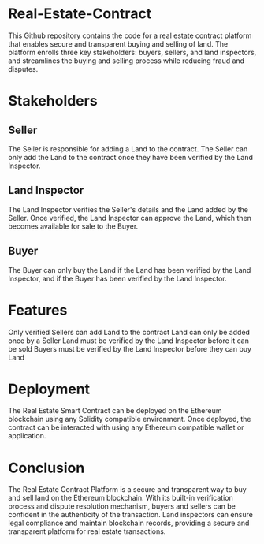 # Real-Estate-Contract
This Github repository contains the code for a real estate contract platform that enables secure and transparent buying and selling of land. The platform enrolls three key stakeholders: buyers, sellers, and land inspectors, and streamlines the buying and selling process while reducing fraud and disputes.
# Stakeholders
## Seller
The Seller is responsible for adding a Land to the contract. The Seller can only add the Land to the contract once they have been verified by the Land Inspector.

## Land Inspector
The Land Inspector verifies the Seller's details and the Land added by the Seller. Once verified, the Land Inspector can approve the Land, which then becomes available for sale to the Buyer.

## Buyer
The Buyer can only buy the Land if the Land has been verified by the Land Inspector, and if the Buyer has been verified by the Land Inspector.

# Features
Only verified Sellers can add Land to the contract
Land can only be added once by a Seller
Land must be verified by the Land Inspector before it can be sold
Buyers must be verified by the Land Inspector before they can buy Land

# Deployment
The Real Estate Smart Contract can be deployed on the Ethereum blockchain using any Solidity compatible environment. Once deployed, the contract can be interacted with using any Ethereum compatible wallet or application.

# Conclusion
The Real Estate Contract Platform is a secure and transparent way to buy and sell land on the Ethereum blockchain. With its built-in verification process and dispute resolution mechanism, buyers and sellers can be confident in the authenticity of the transaction. Land inspectors can ensure legal compliance and maintain blockchain records, providing a secure and transparent platform for real estate transactions.
